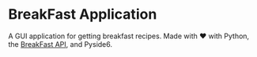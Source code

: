 # BreakFast Application
A GUI application for getting breakfast recipes. Made with ❤️ with Python, the [BreakFast API](https://github.com/MariiaSizova/breakfastapi), and Pyside6.
